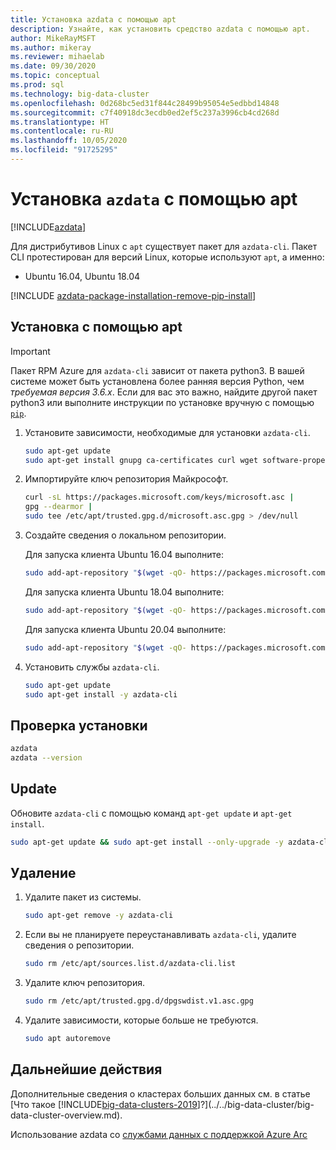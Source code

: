 ```yaml
---
title: Установка azdata с помощью apt
description: Узнайте, как установить средство azdata с помощью apt.
author: MikeRayMSFT
ms.author: mikeray
ms.reviewer: mihaelab
ms.date: 09/30/2020
ms.topic: conceptual
ms.prod: sql
ms.technology: big-data-cluster
ms.openlocfilehash: 0d268bc5ed31f844c28499b95054e5edbbd14848
ms.sourcegitcommit: c7f40918dc3ecdb0ed2ef5c237a3996cb4cd268d
ms.translationtype: HT
ms.contentlocale: ru-RU
ms.lasthandoff: 10/05/2020
ms.locfileid: "91725295"
---
```

# <a name="install-azdata-with-apt"></a>Установка `azdata` с помощью apt

[!INCLUDE[azdata](../../includes/applies-to-version/azdata.md)]

Для дистрибутивов Linux с `apt` существует пакет для `azdata-cli`. Пакет CLI протестирован для версий Linux, которые используют `apt`, а именно:

- Ubuntu 16.04, Ubuntu 18.04

[!INCLUDE [azdata-package-installation-remove-pip-install](../../includes/azdata-package-installation-remove-pip-install.md)]

## <a name="install-with-apt"></a>Установка с помощью apt

>[!IMPORTANT]
> Пакет RPM Azure для `azdata-cli` зависит от пакета python3. В вашей системе может быть установлена более ранняя версия Python, чем *требуемая версия 3.6.x*. Если для вас это важно, найдите другой пакет python3 или выполните инструкции по установке вручную с помощью [`pip`](../install/deploy-install-azdata-pip.md).

1. Установите зависимости, необходимые для установки `azdata-cli`.

   ```bash
   sudo apt-get update
   sudo apt-get install gnupg ca-certificates curl wget software-properties-common apt-transport-https lsb-release -y
   ```

2. Импортируйте ключ репозитория Майкрософт.

   ```bash
   curl -sL https://packages.microsoft.com/keys/microsoft.asc |
   gpg --dearmor |
   sudo tee /etc/apt/trusted.gpg.d/microsoft.asc.gpg > /dev/null
   ```

3. Создайте сведения о локальном репозитории.

   Для запуска клиента Ubuntu 16.04 выполните:

    ```bash
    sudo add-apt-repository "$(wget -qO- https://packages.microsoft.com/config/ubuntu/16.04/prod.list)"
    ```

   Для запуска клиента Ubuntu 18.04 выполните:

    ```bash
    sudo add-apt-repository "$(wget -qO- https://packages.microsoft.com/config/ubuntu/18.04/prod.list)"
    ```

   Для запуска клиента Ubuntu 20.04 выполните:

    ```bash
    sudo add-apt-repository "$(wget -qO- https://packages.microsoft.com/config/ubuntu/20.04/prod.list)
    ```

4. Установить службы `azdata-cli`.

   ```bash
   sudo apt-get update
   sudo apt-get install -y azdata-cli
   ```

## <a name="verify-install"></a>Проверка установки

```bash
azdata
azdata --version
```

## <a name="update"></a>Update

Обновите `azdata-cli` с помощью команд `apt-get update` и `apt-get install`.

```bash
sudo apt-get update && sudo apt-get install --only-upgrade -y azdata-cli
```

## <a name="uninstall"></a>Удаление

1. Удалите пакет из системы.

   ```bash
   sudo apt-get remove -y azdata-cli
   ```

2. Если вы не планируете переустанавливать `azdata-cli`, удалите сведения о репозитории.

   ```bash
   sudo rm /etc/apt/sources.list.d/azdata-cli.list
   ```

3. Удалите ключ репозитория.

   ```bash
   sudo rm /etc/apt/trusted.gpg.d/dpgswdist.v1.asc.gpg
   ```

4. Удалите зависимости, которые больше не требуются.

   ```bash
   sudo apt autoremove
   ```

## <a name="next-steps"></a>Дальнейшие действия

Дополнительные сведения о кластерах больших данных см. в статье [Что такое [!INCLUDE[big-data-clusters-2019](../../includes/ssbigdataclusters-ver15.md)]?](../../big-data-cluster/big-data-cluster-overview.md).

Использование azdata со [службами данных с поддержкой Azure Arc](/azure/azure-arc/data/)